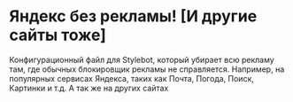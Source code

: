 # Яндекс без рекламы! [И другие сайты тоже]

Конфигурационный файл для Stylebot, который убирает всю рекламу там, где обычных блокировщик рекламы не справляется. Например, на популярных сервисах Яндекса, таких как Почта, Погода, Поиск, Картинки и т.д. А так же на других сайтах
